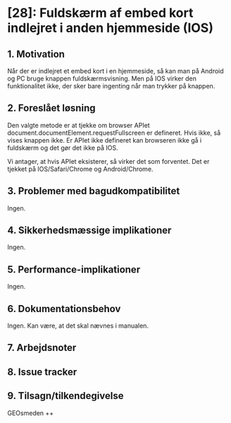 # [28]: Fuldskærm af embed kort indlejret i anden hjemmeside (IOS)

## 1. Motivation

Når der er indlejret et embed kort i en hjemmeside, så kan man på Android og PC bruge knappen fuldskærmsvisning. Men på IOS virker den funktionalitet ikke, der sker bare ingenting når man trykker på knappen.

## 2. Foreslået løsning

Den valgte metode er at tjekke om browser APIet document.documentElement.requestFullscreen er defineret. Hvis ikke, så vises knappen ikke. Er APIet ikke defineret kan browseren ikke gå i fuldskærm og det gør det ikke på IOS.   

Vi antager, at hvis APIet eksisterer, så virker det som forventet. Det er tjekket på IOS/Safari/Chrome og Android/Chrome.

## 3. Problemer med bagudkompatibilitet

Ingen.

## 4. Sikkerhedsmæssige implikationer

Ingen.

## 5. Performance-implikationer

Ingen.

## 6. Dokumentationsbehov

Ingen. Kan være, at det skal nævnes i manualen.

## 7. Arbejdsnoter

## 8. Issue tracker  

## 9. Tilsagn/tilkendegivelse

GEOsmeden ++
